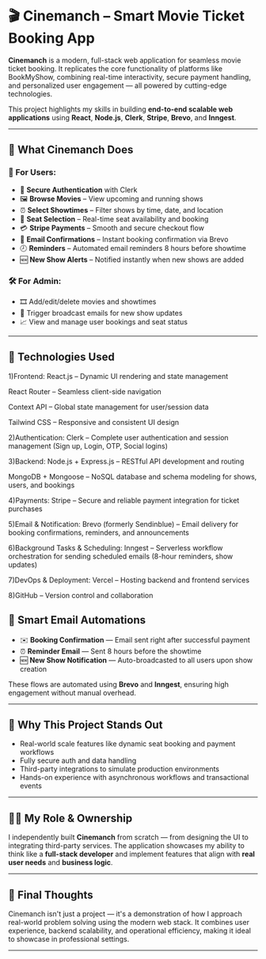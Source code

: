 
# 🎬 Cinemanch – Smart Movie Ticket Booking App

**Cinemanch** is a modern, full-stack web application for seamless movie ticket booking. It replicates the core functionality of platforms like BookMyShow, combining real-time interactivity, secure payment handling, and personalized user engagement — all powered by cutting-edge technologies.

This project highlights my skills in building **end-to-end scalable web applications** using **React**, **Node.js**, **Clerk**, **Stripe**, **Brevo**, and **Inngest**.

---

## 🚀 What Cinemanch Does

### 👤 For Users:
- 🔐 **Secure Authentication** with Clerk
- 🖼️ **Browse Movies** – View upcoming and running shows
- ⏰ **Select Showtimes** – Filter shows by time, date, and location
- 💺 **Seat Selection** – Real-time seat availability and booking
- 💳 **Stripe Payments** – Smooth and secure checkout flow
- 📧 **Email Confirmations** – Instant booking confirmation via Brevo
- 🕗 **Reminders** – Automated email reminders 8 hours before showtime
- 🆕 **New Show Alerts** – Notified instantly when new shows are added

### 🛠️ For Admin:
- 🎞️ Add/edit/delete movies and showtimes
- 📢 Trigger broadcast emails for new show updates
- 📈 View and manage user bookings and seat status

---

## 🧠 Technologies Used


1)Frontend:
React.js – Dynamic UI rendering and state management

React Router – Seamless client-side navigation

Context API – Global state management for user/session data

Tailwind CSS – Responsive and consistent UI design

2)Authentication:
Clerk – Complete user authentication and session management (Sign up, Login, OTP, Social logins)

3)Backend:
Node.js + Express.js – RESTful API development and routing

MongoDB + Mongoose – NoSQL database and schema modeling for shows, users, and bookings

4)Payments:
Stripe – Secure and reliable payment integration for ticket purchases

5)Email & Notification:
Brevo (formerly Sendinblue) – Email delivery for booking confirmations, reminders, and announcements

6)Background Tasks & Scheduling:
Inngest – Serverless workflow orchestration for sending scheduled emails (8-hour reminders, show updates)

7)DevOps & Deployment:
Vercel – Hosting backend and frontend services

8)GitHub – Version control and collaboration



## 📩 Smart Email Automations

- ✉️ **Booking Confirmation** — Email sent right after successful payment  
- ⏰ **Reminder Email** — Sent 8 hours before the showtime  
- 🆕 **New Show Notification** — Auto-broadcasted to all users upon show creation  

These flows are automated using **Brevo** and **Inngest**, ensuring high engagement without manual overhead.

---

## 💼 Why This Project Stands Out

- Real-world scale features like dynamic seat booking and payment workflows
- Fully secure auth and data handling
- Third-party integrations to simulate production environments
- Hands-on experience with asynchronous workflows and transactional events

---

## 👨‍💻 My Role & Ownership

I independently built **Cinemanch** from scratch — from designing the UI to integrating third-party services. The application showcases my ability to think like a **full-stack developer** and implement features that align with **real user needs** and **business logic**.

---



## 📎 Final Thoughts

Cinemanch isn't just a project — it's a demonstration of how I approach real-world problem solving using the modern web stack. It combines user experience, backend scalability, and operational efficiency, making it ideal to showcase in professional settings.

---
